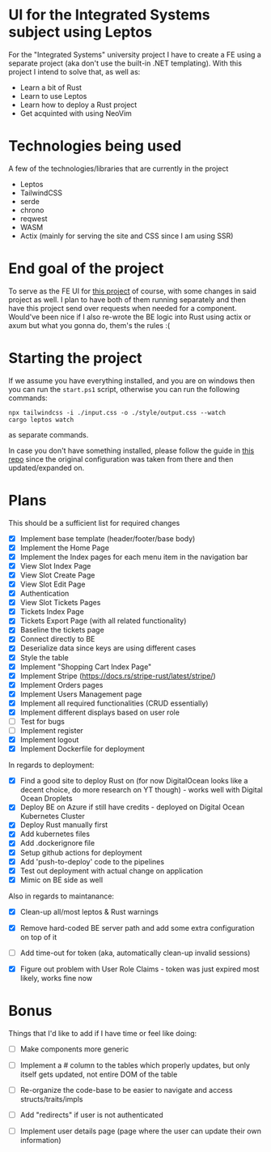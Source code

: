 # UI for the Integrated Systems subject using Leptos

For the "Integrated Systems" university project I have to create a FE using a separate project (aka don't use the built-in .NET templating).
With this project I intend to solve that, as well as:
 - Learn a bit of Rust
 - Learn to use Leptos
 - Learn how to deploy a Rust project
 - Get acquinted with using NeoVim

# Technologies being used
A few of the technologies/libraries that are currently in the project
 - Leptos
 - TailwindCSS
 - serde
 - chrono
 - reqwest
 - WASM
 - Actix (mainly for serving the site and CSS since I am using SSR)

# End goal of the project
To serve as the FE UI for [this project] of course, with some changes in said project as well. I plan to have both of them running separately and then have this project send over requests when needed for a component. Would've been nice if I also re-wrote the BE logic into Rust using actix or axum but what you gonna do, them's the rules :(

# Starting the project
If we assume you have everything installed, and you are on windows then you can run the ```start.ps1``` script, otherwise you can run the following commands:
```shell
npx tailwindcss -i ./input.css -o ./style/output.css --watch
cargo leptos watch
```
as separate commands.

In case you don't have something installed, please follow the guide in [this repo] since the original configuration was taken from there and then updated/expanded on.

# Plans

This should be a sufficient list for required changes

 - [X] Implement base template (header/footer/base body)
 - [X] Implement the Home Page
 - [X] Implement the Index pages for each menu item in the navigation bar
 - [X] View Slot Index Page
 - [X] View Slot Create Page
 - [X] View Slot Edit Page
 - [X] Authentication
 - [X] View Slot Tickets Pages
 - [X] Tickets Index Page
 - [X] Tickets Export Page (with all related functionality)
 - [X] Baseline the tickets page
 - [X] Connect directly to BE
 - [X] Deserialize data since keys are using different cases
 - [X] Style the table
 - [X] Implement "Shopping Cart Index Page"
 - [X] Implement Stripe (https://docs.rs/stripe-rust/latest/stripe/)
 - [X] Implement Orders pages
 - [X] Implement Users Management page
 - [X] Implement all required functionalities (CRUD essentially)
 - [X] Implement different displays based on user role
 - [ ] Test for bugs
 - [ ] Implement register
 - [X] Implement logout
 - [X] Implement Dockerfile for deployment

In regards to deployment:

 - [X] Find a good site to deploy Rust on (for now DigitalOcean looks like a decent choice, do more research on YT though) - works well with Digital Ocean Droplets
 - [X] Deploy BE on Azure if still have credits - deployed on Digital Ocean Kubernetes Cluster
 - [X] Deploy Rust manually first
 - [X] Add kubernetes files
 - [X] Add .dockerignore file
 - [X] Setup github actions for deployment
 - [X] Add 'push-to-deploy' code to the pipelines
 - [X] Test out deployment with actual change on application
 - [X] Mimic on BE side as well

Also in regards to maintanance:

 - [X] Clean-up all/most leptos & Rust warnings
 - [X] Remove hard-coded BE server path and add some extra configuration on top of it
 - [ ] Add time-out for token (aka, automatically clean-up invalid sessions)
 - [X] Figure out problem with User Role Claims - token was just expired most likely, works fine now


# Bonus

Things that I'd like to add if I have time or feel like doing:
 - [ ] Make components more generic
 - [ ] Implement a # column to the tables which properly updates, but only itself gets updated, not entire DOM of the table
 - [ ] Re-organize the code-base to be easier to navigate and access structs/traits/impls
 - [ ] Add "redirects" if user is not authenticated
 - [ ] Implement user details page (page where the user can update their own information)


 [this repo]: https://github.com/ThePrimeagen/orgwasm
 [this project]: https://github.com/PegasusMKD/Integrated-Systems-Homework
